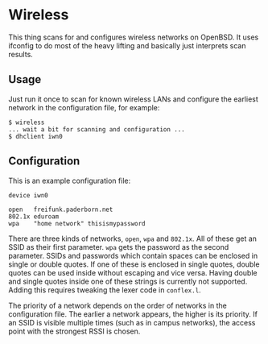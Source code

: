 Wireless
========
This thing scans for and configures wireless networks on OpenBSD. It uses
ifconfig to do most of the heavy lifting and basically just interprets scan
results.

Usage
-----
Just run it once to scan for known wireless LANs and configure the earliest
network in the configuration file, for example:

    $ wireless
    ... wait a bit for scanning and configuration ...
    $ dhclient iwn0

Configuration
-------------
This is an example configuration file:

    device iwn0
    
    open   freifunk.paderborn.net
    802.1x eduroam
    wpa    "home network" thisismypassword

There are three kinds of networks, `open`, `wpa` and `802.1x`. All of these get
an SSID as their first parameter. `wpa` gets the password as the second
parameter. SSIDs and passwords which contain spaces can be enclosed in single or
double quotes. If one of these is enclosed in single quotes, double quotes can
be used inside without escaping and vice versa. Having double and single quotes
inside one of these strings is currently not supported. Adding this requires
tweaking the lexer code in `conflex.l`.

The priority of a network depends on the order of networks in the configuration
file. The earlier a network appears, the higher is its priority. If an SSID is
visible multiple times (such as in campus networks), the access point with the
strongest RSSI is chosen.
